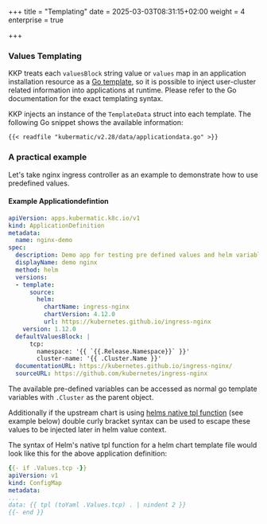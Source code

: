 +++
title = "Templating"
date = 2025-03-03T08:31:15+02:00
weight = 4
enterprise = true

+++

### Values Templating

KKP treats each `valuesBlock` string value or `values` map in an application installation resource as a
[Go template](https://golang.org/pkg/text/template/), so it is possible to inject user-cluster related information into applications at runtime. Please refer to the Go documentation for
the exact templating syntax.

KKP injects an instance of the `TemplateData` struct into each template. The following
Go snippet shows the available information:

```text
{{< readfile "kubermatic/v2.28/data/applicationdata.go" >}}
```

### A practical example

Let's take nginx ingress controller as an example to demonstrate how to use predefined values.

#### Example Applicationdefintion

```yaml
apiVersion: apps.kubermatic.k8c.io/v1
kind: ApplicationDefinition
metadata:
  name: nginx-demo
spec:
  description: Demo app for testing pre defined values and helm variables
  displayName: demo nginx
  method: helm
  versions:
  - template:
      source:
        helm:
          chartName: ingress-nginx
          chartVersion: 4.12.0
          url: https://kubernetes.github.io/ingress-nginx
    version: 1.12.0
  defaultValuesBlock: |
      tcp:
        namespace: '{{ `{{.Release.Namespace}}` }}'
        cluster-name: '{{ .Cluster.Name }}'
  documentationURL: https://kubernetes.github.io/ingress-nginx/
  sourceURL: https://github.com/kubernetes/ingress-nginx
```

The available pre-defined variables can be accessed as normal go template variables with `.Cluster` as the parent object.

Additionally if the upstream chart is using [helms native tpl function](https://helm.sh/docs/howto/charts_tips_and_tricks/#using-the-tpl-function) (see example below) double curly bracket syntax can be used to escape these values to be injected later in helm value context.

The syntax of Helm's native tpl function for a helm chart template file would look like this for the above application definition:

```yaml
{{- if .Values.tcp -}}
apiVersion: v1
kind: ConfigMap
metadata:
...
data: {{ tpl (toYaml .Values.tcp) . | nindent 2 }}
{{- end }}
```
